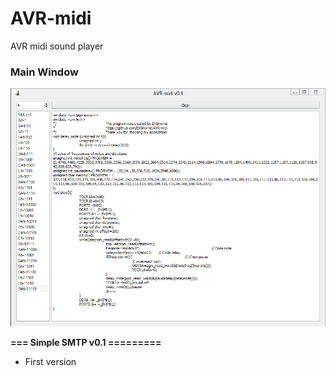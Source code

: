 # AVR-midi
AVR midi sound player

### Main Window
![Sample image](index.png)


**=== Simple SMTP v0.1 =========**

* First version